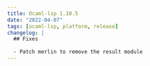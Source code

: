 ```yaml
---
title: Ocaml-lsp 1.10.5
date: "2022-04-07"
tags: [ocaml-lsp, platform, release]
changelog: |
  ## Fixes
  
  - Patch merlin to remove the result module
---
```


